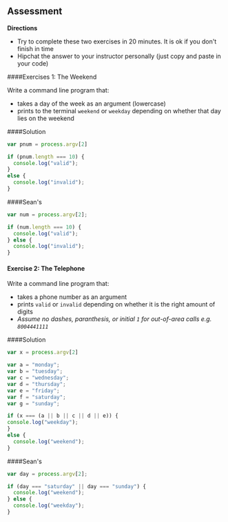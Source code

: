 ## Assessment

**Directions**
- Try to complete these two exercises in 20 minutes. It is ok if you don't finish in time
- Hipchat the answer to your instructor personally (just copy and paste in your code)

####Exercises 1: The Weekend

Write a command line program that:
  - takes a day of the week as an argument (lowercase)
  - prints to the terminal ```weekend``` or ```weekday``` depending on whether that day lies on the weekend

####Solution
```js
var pnum = process.argv[2]

if (pnum.length === 10) {
  console.log("valid");
}
else {
  console.log("invalid");
}
```
####Sean's
```js
var num = process.argv[2];

if (num.length === 10) {
  console.log("valid");
} else {
  console.log("invalid");
}
```

#### Exercise 2: The Telephone

Write a command line program that:
  - takes a phone number as an argument
  - prints ```valid``` or ```invalid``` depending on whether it is the right amount of digits
  - *Assume no dashes, paranthesis, or initial ```1``` for out-of-area calls e.g. ```8004441111```*

####Solution
```js
var x = process.argv[2]

var a = "monday";
var b = "tuesday";
var c = "wednesday";
var d = "thursday";
var e = "friday";
var f = "saturday";
var g = "sunday";

if (x === (a || b || c || d || e)) {
console.log("weekday");
}
else {
  console.log("weekend");
}
```
####Sean's
```js
var day = process.argv[2];

if (day === "saturday" || day === "sunday") {
  console.log("weekend");
} else {
  console.log("weekday");
}
```

